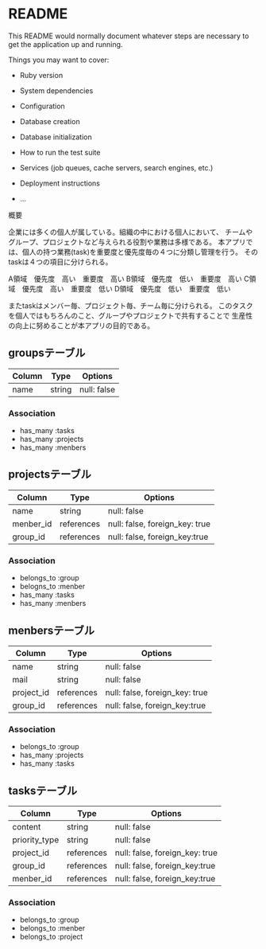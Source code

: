 # README

This README would normally document whatever steps are necessary to get the
application up and running.

Things you may want to cover:

* Ruby version

* System dependencies

* Configuration

* Database creation

* Database initialization

* How to run the test suite

* Services (job queues, cache servers, search engines, etc.)

* Deployment instructions

* ...

概要

企業には多くの個人が属している。組織の中における個人において、
チームやグループ、プロジェクトなど与えられる役割や業務は多様である。
本アプリでは、個人の持つ業務(task)を重要度と優先度毎の４つに分類し管理を行う。
そのtaskは４つの項目に分けられる。

A領域　優先度　高い　重要度　高い
B領域　優先度　低い　重要度　高い
C領域　優先度　高い　重要度　低い
D領域　優先度　低い　重要度　低い

またtaskはメンバー毎、プロジェクト毎、チーム毎に分けられる。
このタスクを個人ではもちろんのこと、グループやプロジェクトで共有することで
生産性の向上に努めることが本アプリの目的である。

## groupsテーブル

|Column|Type|Options|
|------|----|-------|
|name|string|null: false|

### Association
- has_many :tasks
- has_many :projects
- has_many :menbers

## projectsテーブル
|Column|Type|Options|
|------|----|-------|
|name|string|null: false|
|menber_id|references|null: false, foreign_key: true|
|group_id|references|null: false, foreign_key:true|

### Association
- belongs_to :group
- belogns_to :menber
- has_many :tasks
- has_many :menbers

## menbersテーブル
|Column|Type|Options|
|------|----|-------|
|name|string|null: false|
|mail|string|null: false|
|project_id|references|null: false, foreign_key: true|
|group_id|references|null: false, foreign_key:true|

### Association
- belongs_to :group
- has_many :projects
- has_many :tasks

## tasksテーブル
|Column|Type|Options|
|------|----|-------|
|content|string|null: false|
|priority_type|string|null: false|
|project_id|references|null: false, foreign_key: true|
|group_id|references|null: false, foreign_key:true|
|menber_id|references|null: false, foreign_key:true|

### Association
- belongs_to :group
- belongs_to :menber
- belongs_to :project
